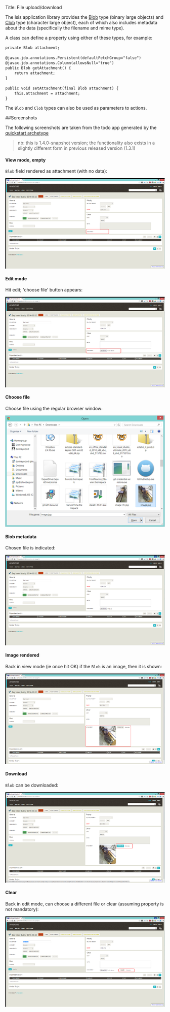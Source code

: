 Title: File upload/download

The Isis application library provides the [Blob](../../../reference/value-types.html) type (binary large objects) and 
[Clob](../../../reference/value-types.html) type (character large object), each of which also includes metadata about the data (specifically the filename and mime type).

A class can define a property using either of these types, for example:

    private Blob attachment;

    @javax.jdo.annotations.Persistent(defaultFetchGroup="false")
    @javax.jdo.annotations.Column(allowsNull="true")
    public Blob getAttachment() {
        return attachment;
    }

    public void setAttachment(final Blob attachment) {
        this.attachment = attachment;
    }

The `Blob` and `Clob` types can also be used as parameters to actions.
    
##Screenshots

The following screenshots are taken from the todo app generated by the [quickstart archetype](../../../intro/getting-started/quickstart-archetype.html)

> nb: this is 1.4.0-snapshot version; the functionality also exists in a slightly different form in previous released version (1.3.1)

#### View mode, empty

`Blob` field rendered as attachment (with no data):

<a href="images/file-upload-download/010-attachment-field.png"><img src="images/file-upload-download/010-attachment-field-940.png"/></a>

#### Edit mode

Hit edit; 'choose file' button appears:

<a href="images/file-upload-download/020-edit-choose-file.png"><img src="images/file-upload-download/020-edit-choose-file-940.png"/></a>

#### Choose file

Choose file using the regular browser window:

<a href="images/file-upload-download/030-choose-file-using-browser.png"><img src="images/file-upload-download/030-choose-file-using-browser-520.png"/></a>

#### Blob metadata

Chosen file is indicated:

<a href="images/file-upload-download/040-edit-chosen-file-indicated.png"><img src="images/file-upload-download/040-edit-chosen-file-indicated-940.png"/></a>

#### Image rendered

Back in view mode (ie once hit OK) if the `Blob` is an image, then it is shown:

<a href="images/file-upload-download/050-ok-if-image-then-rendered.png"><img src="images/file-upload-download/050-ok-if-image-then-rendered-940.png"/></a>

#### Download

`Blob` can be downloaded:

<a href="images/file-upload-download/060-download.png"><img src="images/file-upload-download/060-download-940.png"/></a>

#### Clear

Back in edit mode, can choose a different file or clear (assuming property is not mandatory):

<a href="images/file-upload-download/070-edit-clear.png"><img src="images/file-upload-download/070-edit-clear-940.png"/></a>

